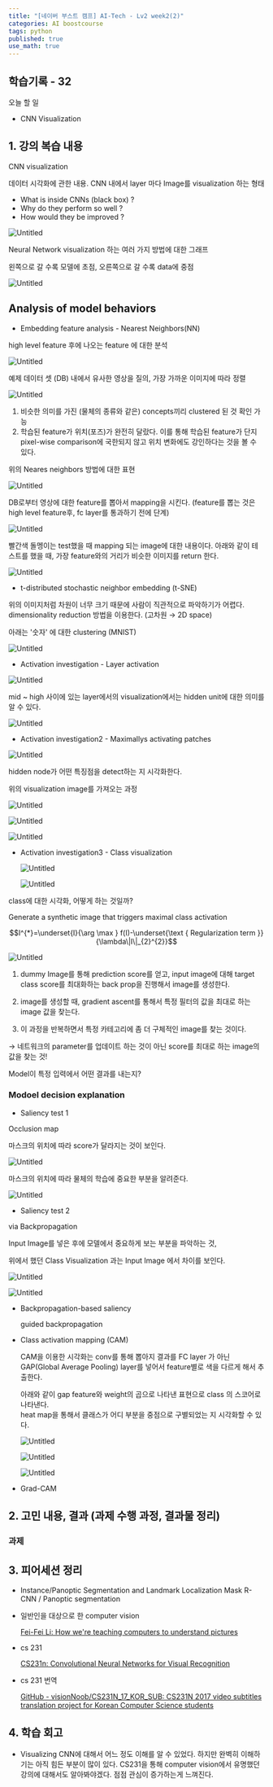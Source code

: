 ```yaml
---
title: "[네이버 부스트 캠프] AI-Tech - Lv2 week2(2)"
categories: AI boostcourse
tags: python
published: true
use_math: true
---
```


## 학습기록 - 32

오늘 할 일

- CNN Visualization

## 1. 강의 복습 내용

CNN visualization

데이터 시각화에 관한 내용. CNN 내에서 layer 마다 Image를 visualization 하는 형태

- What is inside CNNs (black box) ?
- Why do they perform so well ?
- How would they be improved ?

![Untitled](/assets/images/AI-Images2/lv2_week2/img3.png)

Neural Network visualization 하는 여러 가지 방법에 대한 그래프

왼쪽으로 갈 수록 모델에 초점, 오른쪽으로 갈 수록 data에 중점

![Untitled](/assets/images/AI-Images2/lv2_week2/img4.png)

## Analysis of model behaviors

- Embedding feature analysis - Nearest Neighbors(NN)

high level feature 후에 나오는 feature 에 대한 분석

![Untitled](/assets/images/AI-Images2/lv2_week2/img5.png)

예제 데이터 셋 (DB) 내에서 유사한 영상을 질의, 가장 가까운 이미지에 따라 정렬

![Untitled](/assets/images/AI-Images2/lv2_week2/img6.png)

1. 비슷한 의미를 가진 (물체의 종류와 같은) concepts끼리 clustered 된 것 확인 가능
2. 학습된 feature가 위치(포즈)가 완전히 달랐다. 이를 통해 학습된 feature가 단지 pixel-wise comparison에 국한되지 않고 위치 변화에도 강인하다는 것을 볼 수 있다.

위의 Neares neighbors 방법에 대한 표현

![Untitled](/assets/images/AI-Images2/lv2_week2/img7.png)

DB로부터 영상에 대한 feature를 뽑아서 mapping을 시킨다. (feature를 뽑는 것은 high level feature후, fc layer를 통과하기 전에 단계)

![Untitled](/assets/images/AI-Images2/lv2_week2/img5.png)

빨간색 돌멩이는 test했을 때 mapping 되는 image에 대한 내용이다. 아래와 같이 테스트를 했을 때, 가장 feature와의 거리가 비슷한 이미지를 return 한다.

![Untitled](/assets/images/AI-Images2/lv2_week2/img8.png)

- t-distributed stochastic neighbor embedding (t-SNE)

위의 이미지처럼 차원이 너무 크기 때문에 사람이 직관적으로 파악하기가 어렵다. dimensionality reduction 방법을 이용한다. (고차원 → 2D space)

아래는 '숫자' 에 대한 clustering (MNIST)

![Untitled](/assets/images/AI-Images2/lv2_week2/img9.png)

- Activation investigation - Layer activation

![Untitled](/assets/images/AI-Images2/lv2_week2/img10.png)

mid ~ high 사이에 있는 layer에서의 visualization에서는 hidden unit에 대한 의미를 알 수 있다.

![Untitled](/assets/images/AI-Images2/lv2_week2/img11.png)


- Activation investigation2 - Maximallys activating patches

![Untitled](/assets/images/AI-Images2/lv2_week2/img12.png)

hidden node가 어떤 특징점을 detect하는 지 시각화한다.

위의 visualization image를 가져오는 과정

![Untitled](/assets/images/AI-Images2/lv2_week2/img13.png)

![Untitled](/assets/images/AI-Images2/lv2_week2/img14.png)

![Untitled](/assets/images/AI-Images2/lv2_week2/img15.png)

- Activation investigation3 - Class visualization

    ![Untitled](/assets/images/AI-Images2/lv2_week2/img16.png)

    ![Untitled](/assets/images/AI-Images2/lv2_week2/img17.png)

class에 대한 시각화, 어떻게 하는 것일까?

Generate a synthetic image that triggers maximal class activation

$$I^{*}=\underset{I}{\arg \max } f(I)-\underset{\text { Regularization term }}{\lambda\|I\|_{2}^{2}}$$

![Untitled](/assets/images/AI-Images2/lv2_week2/img18.png)

1) dummy Image를 통해 prediction score를 얻고, input image에 대해 target class score를 최대화하는 back prop을 진행해서 image를 생성한다.

2) image를 생성할 때, gradient ascent를 통해서 특정 필터의 값을 최대로 하는 image 값을 찾는다.

3) 이 과정을 반복하면서 특정 카테고리에 좀 더 구체적인 image를 찾는 것이다.

→ 네트워크의 parameter를 업데이트 하는 것이 아닌 score를 최대로 하는 image의 값을 찾는 것!

Model이 특정 입력에서 어떤 결과를 내는지?

### Modoel decision explanation

- Saliency test 1

Occlusion map

마스크의 위치에 따라 score가 달라지는 것이 보인다.

![Untitled](/assets/images/AI-Images2/lv2_week2/img19.png)

마스크의 위치에 따라 물체의 학습에 중요한 부분을 알려준다.

![Untitled](/assets/images/AI-Images2/lv2_week2/img20.png)

- Saliency test 2

via Backpropagation

Input Image를 넣은 후에 모델에서 중요하게 보는 부분을 파악하는 것,

위에서 했던 Class Visualization 과는 Input Image 에서 차이를 보인다.

![Untitled](/assets/images/AI-Images2/lv2_week2/img21.png)

![Untitled](/assets/images/AI-Images2/lv2_week2/img22.png)

- Backpropagation-based saliency

    guided backpropagation

- Class activation mapping (CAM)

  CAM을 이용한 시각화는 conv를 통해 뽑아지 결과를 FC layer 가 아닌 GAP(Global   Average Pooling) layer를 넣어서 feature별로 색을 다르게 해서 추출한다.

  아래와 같이 gap feature와 weight의 곱으로 나타낸 표현으로 class 의 스코어로  나타낸다.  
  heat map을 통해서 클래스가 어디 부분을 중점으로 구별되었는 지 시각화할 수 있다.

  ![Untitled](/assets/images/AI-Images2/lv2_week2/img23.png)

  ![Untitled](/assets/images/AI-Images2/lv2_week2/img24.png)

  ![Untitled](/assets/images/AI-Images2/lv2_week2/img25.png)

- Grad-CAM

## 2. 고민 내용, 결과 (과제 수행 과정, 결과물 정리)

### 과제

## 3. 피어세션 정리

- Instance/Panoptic Segmentation and Landmark Localization
Mask R-CNN / Panoptic segmentation

- 일반인을 대상으로 한 computer vision

    [Fei-Fei Li: How we're teaching computers to understand pictures](https://www.ted.com/talks/fei_fei_li_how_we_re_teaching_computers_to_understand_pictures)

- cs 231

    [CS231n: Convolutional Neural Networks for Visual Recognition](http://cs231n.stanford.edu/)

- cs 231 번역

    [GitHub - visionNoob/CS231N_17_KOR_SUB: CS231N 2017 video subtitles translation project for Korean Computer Science students](https://github.com/visionNoob/CS231N_17_KOR_SUB)

## 4. 학습 회고

- Visualizing CNN에 대해서 어느 정도 이해를 알 수 있었다. 하지만 완벽히 이해하기는 아직 힘든 부분이 많이 있다.
CS231을 통해 computer vision에서 유명했던 강의에 대해서도 알아봐야겠다. 점점 관심이 증가하는게 느껴진다.